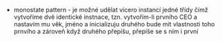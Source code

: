 * monostate pattern - je možné udělat vícero instancí jedné třídy čímž vytvoříme dvě identické instnace, tzn. vytvořím-li prvního CEO a nastavím mu věk, jméno a inicializuju druhého bude mít vlastnosti toho prnvího a zároveň když druhého přepíšu, přepíše se s ním i první